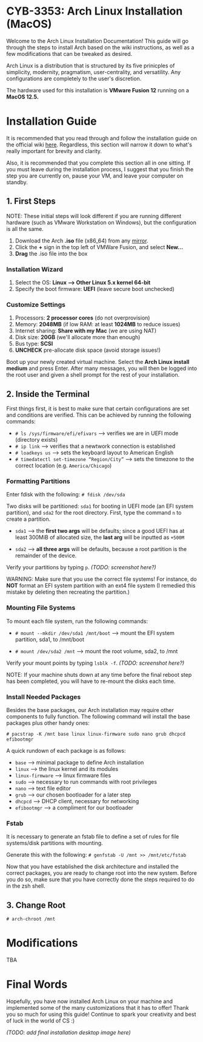 # CYB-3353: Arch Linux Installation (MacOS)
Welcome to the Arch Linux Installation Documentation! This guide will go through the steps to install Arch based on the wiki instructions, as well as a few modifications that can be tweaked as desired. 

Arch Linux is a distribution that is structured by its five prinicples of simplicity, modernity, pragmatism, user-centrality, and versatility. Any configurations are completely to the user's discretion.

The hardware used for this installation is **VMware Fusion 12** running on a **MacOS 12.5.**


# Installation Guide
It is recommended that you read through and follow the installation guide on the official wiki [here](https://wiki.archlinux.org/title/installation_guide). Regardless, this section will narrow it down to what's really important for brevity and clarity.

Also, it is recommended that you complete this section all in one sitting. If you must leave during the installation process, I suggest that you finish the step you are currently on, pause your VM, and leave your computer on standby.

## 1. First Steps
NOTE: These initial steps will look different if you are running different hardware (such as VMware Workstation on Windows), but the configuration is all the same.
1. Download the Arch **.iso** file (x86_64) from any [mirror](https://archlinux.org/download/).
2. Click the **+** sign in the top left of VMWare Fusion, and select **New…**
3. **Drag** the .iso file into the box

### Installation Wizard
1. Select the OS: **Linux --> Other Linux 5.x kernel 64-bit**
2. Specify the boot firmware: **UEFI** (leave secure boot unchecked)

### Customize Settings
1. Processors: **2 processor cores** (do not overprovision)
2. Memory: **2048MB** (if low RAM: at least **1024MB** to reduce issues)
3. Internet sharing: **Share with my Mac** (we are using NAT)
4. Disk size: **20GB** (we'll allocate more than enough)
5. Bus type: **SCSI**
6. **UNCHECK** pre-allocate disk space (avoid storage issues!)

Boot up your newly created virtual machine. Select the **Arch Linux install medium** and press Enter. After many messages, you will then be logged into the root user and given a shell prompt for the rest of your installation.

## 2. Inside the Terminal
First things first, it is best to make sure that certain configurations are set and conditions are verified. This can be achieved by running the following commands:
* `# ls /sys/firmware/efi/efivars` --> verifies we are in UEFI mode (directory exists)
* `# ip link` --> verifies that a newtwork connection is established
* `# loadkeys us` --> sets the keyboard layout to American English
* `# timedatectl set-timezone “Region/City”` --> sets the timezone to the correct location (e.g. `America/Chicago`)

### Formatting Partitions
Enter fdisk with the following: `# fdisk /dev/sda`

Two disks will be partitioned: `sda1` for booting in UEFI mode (an EFI system partition), and `sda2` for the root directory. First, type the command `n` to create a partition.

* `sda1` --> the **first two args** will be defaults; since a good UEFI has at least 300MiB of allocated size, the **last arg** will be inputted as `+500M`

* `sda2` --> **all three args** will be defaults, because a root partition is the remainder of the device.

Verify your partitions by typing `p`. *(TODO: screenshot here?)*

WARNING: Make sure that you use the correct file systems! For instance, do **NOT** format an EFI system partition with an ext4 file system (I remedied this mistake by deleting then recreating the partition.)

### Mounting File Systems
To mount each file system, run the following commands:

* `# mount --mkdir /dev/sda1 /mnt/boot` --> mount the EFI system partition, sda1, to /mnt/boot

* `# mount /dev/sda2 /mnt` --> mount the root volume, sda2, to /mnt

Verify your mount points by typing `lsblk -f`. *(TODO: screenshot here?)*

NOTE: If your machine shuts down at any time before the final reboot step has been completed, you will have to re-mount the disks each time. 

### Install Needed Packages
Besides the base packages, our Arch installation may require other components to fully function. The following command will install the base packages plus other handy ones:

`# pacstrap -K /mnt base linux linux-firmware sudo nano grub dhcpcd efibootmgr`

A quick rundown of each package is as follows:
* `base` --> minimal package to define Arch installation
* `linux` --> the linux kernel and its modules
* `linux-firmware` --> linux firmware files
* `sudo` --> necessary to run commands with root privileges
* `nano` --> text file editor
* `grub` --> our chosen bootloader for a later step
* `dhcpcd` --> DHCP client, necessary for networking
* `efibootmgr` --> a compliment for our bootloader

### Fstab
It is necessary to generate an fstab file to define a set of rules for file systems/disk partitions with mounting.

 Generate this with the following: `# genfstab -U /mnt >> /mnt/etc/fstab`

 Now that you have established the disk architecture and installed the correct packages, you are ready to change root into the new system. Before you do so, make sure that you have correctly done the steps required to do in the zsh shell.

## 3. Change Root
`# arch-chroot /mnt`


# Modifications
TBA

# Final Words
Hopefully, you have now installed Arch Linux on your machine and implemented some of the many customizations that it has to offer! Thank you so much for using this guide! Continue to spark your creativity and best of luck in the world of CS :)


*(TODO: add final installation desktop image here)*

